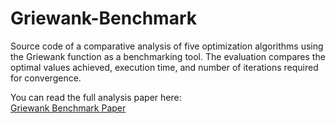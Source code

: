 # Griewank-Benchmark
Source code of a comparative analysis of five optimization algorithms using the Griewank function as a benchmarking tool. The evaluation compares the optimal values achieved, execution time, and number of iterations required for convergence.

You can read the full analysis paper here:  
[Griewank Benchmark Paper](./Griewank-Benchmark-Paper.pdf)
